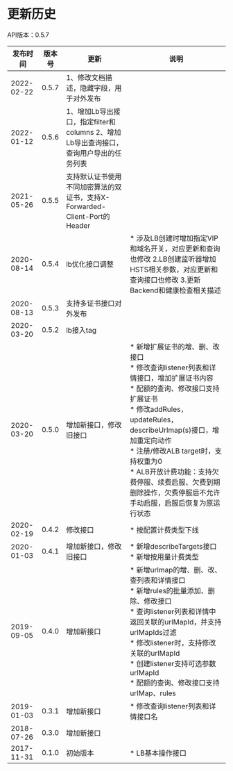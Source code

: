 # 更新历史 #
API版本：0.5.7

|发布时间|版本号|更新|说明|
|---|---|---|---|
|2022-02-22|0.5.7|1、修改文档描述，隐藏字段，用于对外发布||
|2022-01-12|0.5.6|1、增加Lb导出接口，指定filter和columns 2、增加Lb导出查询接口，查询用户导出的任务列表||
|2021-05-26|0.5.5|支持默认证书使用不同加密算法的双证书，支持X-Forwarded-Client-Port的Header||
|2020-08-14|0.5.4|lb优化接口调整|* 涉及LB创建时增加指定VIP和域名开关，对应更新和查询也修改 2.LB创建监听器增加HSTS相关参数，对应更新和查询接口也修改 3.更新Backend和健康检查相关描述|
|2020-08-13|0.5.3|支持多证书接口对外发布||
|2020-03-20|0.5.2|lb接入tag||
|2020-03-20|0.5.0|增加新接口，修改旧接口|* 新增扩展证书的增、删、改接口<br>* 修改查询listener列表和详情接口，增加扩展证书内容<br>* 配额的查询、修改接口支持扩展证书<br>* 修改addRules，updateRules，describeUrlmap(s)接口，增加重定向动作<br>* 注册/修改ALB target时，支持权重为0<br>* ALB开放计费功能：支持欠费停服、续费启服、欠费到期删除操作，欠费停服后不允许手动启服，启服后恢复为原运行状态|
|2020-02-19|0.4.2|修改接口|* 按配置计费类型下线|
|2020-01-03|0.4.1|增加新接口，修改旧接口|* 新增describeTargets接口<br>* 新增按用量计费类型|
|2019-09-05|0.4.0|增加新接口|* 新增urlmap的增、删、改、查列表和详情接口<br>* 新增rules的批量添加、删除、修改接口 <br>* 查询listener列表和详情中返回关联的urlMapId，并支持urlMapIds过滤<br>* 修改listener时，支持修改关联的urlMapId<br>* 创建listener支持可选参数urlMapId<br>* 配额的查询、修改接口支持urlMap、rules|
|2019-01-03|0.3.1|增加新接口|* 修改查询listener列表和详情接口名|
|2018-07-26|0.3.0|增加新接口||
|2017-11-31|0.1.0|初始版本|* LB基本操作接口|
